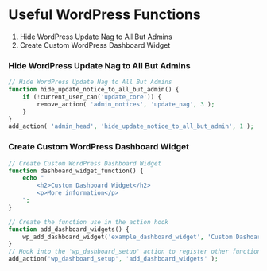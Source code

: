 # Useful WordPress Functions

1. Hide WordPress Update Nag to All But Admins
2. Create Custom WordPress Dashboard Widget


### Hide WordPress Update Nag to All But Admins

```php
// Hide WordPress Update Nag to All But Admins
function hide_update_notice_to_all_but_admin() {
	if (!current_user_can('update_core')) {
		remove_action( 'admin_notices', 'update_nag', 3 );
	}
}
add_action( 'admin_head', 'hide_update_notice_to_all_but_admin', 1 );
```

### Create Custom WordPress Dashboard Widget

```php
// Create Custom WordPress Dashboard Widget
function dashboard_widget_function() {
	echo "
		<h2>Custom Dashboard Widget</h2>
		<p>More information</p>
	";
} 

// Create the function use in the action hook
function add_dashboard_widgets() {
	wp_add_dashboard_widget('example_dashboard_widget', 'Custom Dashoard Widget', 'dashboard_widget_function');
}
// Hook into the 'wp_dashboard_setup' action to register other functions
add_action('wp_dashboard_setup', 'add_dashboard_widgets' );
```
